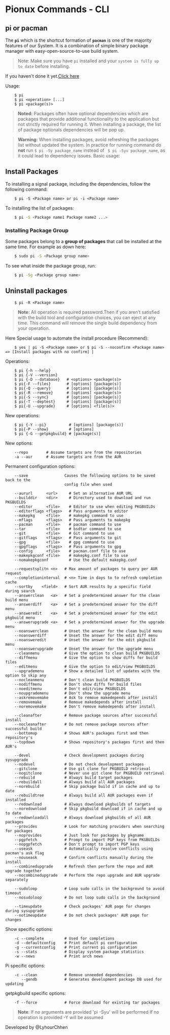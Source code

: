 # Pionux Commands - CLI
## pi or pacman 

The **`pi`** which is the shortcut formation of **`pacman`** is one of the majority features of our System. It is a combination of simple binary package manager with easy-open-source-to-use build system.


> Note: Make sure you have `pi` installed and your `system is fully up to date` before installing. 

If you haven't done it yet.[Click here]()

Usage:
```
    $ pi
    $ pi <operation> [...]
    $ pi <package(s)>
```
> **Noted:** Packages often have optional dependencies which are packages that provide additional functionality to the application but not strictly required for running it. When installing a package, the list of package optionals dependencies will be pop up.

> **Warning:** When installing packages, avoid refreshing the packages list without updated the system. In practice for running command  do **not** run ```$ pi -Sy package_name``` instead of ``` $ pi -Syu package_name```, as it could lead to dependency issues.
Basic usage:
## Install Packages
To installing a signal package, including the dependencies, follow the following command:
```  
    $ pi -S <Package name> or pi -i <Package name>
```
To installing the list of packages:
```sh
    $ pi -S <Package name1 Package name2 ...>
```
### Installing Package Group
Some packages belong to a **group of packages** that call be installed at the same time. For example as down here:
```sh
    $ sudo pi -S <Package group name>
```
To see what inside the package group, run:
```sh
    $ pi -Sg <Package group name>
```
## Uninstall packages
```    
    $ pi -R <Package name>
```
> **Note:** All operation is required password.Then if you aren’t satisfied with the build tool and configuration choices, you can eject at any time. This command will remove the single build dependency from your operation.

Here Special usage to automate the install procedure (Recommend):
```
	$ yes | pi -S <Package name> or $ pi -S --noconfirm <Package name> => [Install packages with no confirm] |	
```

Operations:
```
    $ pi {-h --help}
    $ pi {-V --version}
    $ pi {-D --database}   # <options> <package(s)>
    $ pi{-F --files}       # [options] [package(s)]
    $ pi{-Q --query}       # [options] [package(s)]
    $ pi{-R --remove}      # [options] <package(s)>
    $ pi{-S --sync}        # [options] [package(s)]
    $ pi{-T --deptest}     # [options] [package(s)]
    $ pi{-U --upgrade}     # [options] <file(s)>
```

New operations:
```
    $ pi {-Y --pi}          # [options] [package(s)]
    $ pi{-P --show}         # [options]
    $ pi {-G --getpkgbuild} # [package(s)]
```

New options:
```
    --repo        # Assume targets are from the repositories
    -a --aur      # Assume targets are from the AUR
```

Permanent configuration options:
```
    --save                Causes the following options to be saved back to the
                          config file when used

    --aururl      <url>     # Set an alternative AUR URL  
    --builddir    <dir>     # Directory used to download and run PKGBUILDS
    --editor      <file>    # Editor to use when editing PKGBUILDs
    --editorflags <flags>   # Pass arguments to editor
    --makepkg     <file>    # makepkg command to use  
    --mflags      <flags>   # Pass arguments to makepkg
    --pacman      <file>    # pacman command to use
    --tar         <file>    # bsdtar command to use
    --git         <file>    # Git command to use  
    --gitflags    <flags>   # Pass arguments to git
    --gpg         <file>    # gpg command to use  
    --gpgflags    <flags>   # Pass arguments to gpg
    --config      <file>    # pacman.conf file to use
    --makepkgconf <file>    # makepkg.conf file to use
    --nomakepkgconf         # Use the default makepkg.conf

    --requestsplitn <n>   # Max amount of packages to query per AUR request
    --completioninterval  # <n> Time in days to to refresh completion cache
    --sortby    <field>   # Sort AUR results by a specific field during search
    --answerclean   <a>   # Set a predetermined answer for the clean build menu
    --answerdiff    <a>   # Set a predetermined answer for the diff menu
    --answeredit    <a>   # Set a predetermined answer for the edit pkgbuild menu
    --answerupgrade <a>   # Set a predetermined answer for the upgrade menu
    --noanswerclean       # Unset the answer for the clean build menu
    --noanswerdiff        # Unset the answer for the edit diff menu
    --noansweredit        # Unset the answer for the edit pkgbuild menu
    --noanswerupgrade     # Unset the answer for the upgrade menu
    --cleanmenu           # Give the option to clean build PKGBUILDS
    --diffmenu            # Give the option to show diffs for build files
    --editmenu            # Give the option to edit/view PKGBUILDS
    --upgrademenu         # Show a detailed list of updates with the option to skip any
    --nocleanmenu         # Don't clean build PKGBUILDS
    --nodiffmenu          # Don't show diffs for build files
    --noeditmenu          # Don't edit/view PKGBUILDS
    --noupgrademenu       # Don't show the upgrade menu
    --askremovemake       # Ask to remove makedepends after install
    --removemake          # Remove makedepends after install
    --noremovemake        # Don't remove makedepends after install

    --cleanafter          # Remove package sources after successful install
    --nocleanafter        # Do not remove package sources after successful build
    --bottomup            # Shows AUR's packages first and then repository's
    --topdown             # Shows repository's packages first and then AUR's

    --devel               # Check development packages during sysupgrade
    --nodevel             # Do not check development packages
    --gitclone            # Use git clone for PKGBUILD retrieval
    --nogitclone          # Never use git clone for PKGBUILD retrieval
    --rebuild             # Always build target packages
    --rebuildall          # Always build all AUR packages
    --norebuild           # Skip package build if in cache and up to date
    --rebuildtree         # Always build all AUR packages even if installed
    --redownload          # Always download pkgbuilds of targets
    --noredownload        # Skip pkgbuild download if in cache and up to date
    --redownloadall       # Always download pkgbuilds of all AUR packages
    --provides            # Look for matching providers when searching for packages
    --noprovides          # Just look for packages by pkgname
    --pgpfetch            # Prompt to import PGP keys from PKGBUILDs
    --nopgpfetch          # Don't prompt to import PGP keys
    --useask              # Automatically resolve conflicts using pacman's ask flag
    --nouseask            # Confirm conflicts manually during the install
    --combinedupgrade     # Refresh then perform the repo and AUR upgrade together
    --nocombinedupgrade   # Perform the repo upgrade and AUR upgrade separately

    --sudoloop            # Loop sudo calls in the background to avoid timeout
    --nosudoloop          # Do not loop sudo calls in the background

    --timeupdate          # Check packages' AUR page for changes during sysupgrade
    --notimeupdate        # Do not check packages' AUR page for changes
```

Show specific options:
```
    -c --complete         # Used for completions
    -d --defaultconfig    # Print default pi configuration
    -g --currentconfig    # Print current pi configuration
    -s --stats            # Display system package statistics
    -w --news             # Print arch news
```

Pi specific options:
```
    -c --clean            # Remove unneeded dependencies
       --gendb            # Generates development package DB used for updating
```

getpkgbuild specific options:
```
    -f --force            # Force download for existing tar packages
```

> **Note**:
If no arguments are provided 'pi -Syu' will be performed
If no operation is provided -Y will be assumed

Developed by @LyhourChhen
